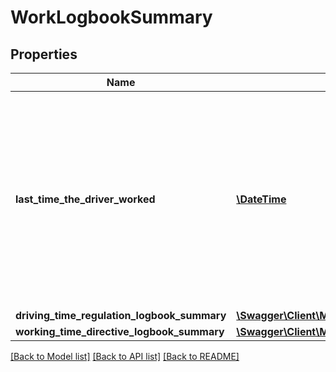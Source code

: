 # WorkLogbookSummary

## Properties
Name | Type | Description | Notes
------------ | ------------- | ------------- | -------------
**last_time_the_driver_worked** | [**\DateTime**](\DateTime.md) | The last time the driver worked (driving or performing service). It is assumed that the time since then may count as break/rest, provided it has the required minimum duration. It is sometimes referred to as \&quot;reference time\&quot;. | 
**driving_time_regulation_logbook_summary** | [**\Swagger\Client\Model\DrivingTimeRegulationLogbookSummary**](DrivingTimeRegulationLogbookSummary.md) |  | [optional] 
**working_time_directive_logbook_summary** | [**\Swagger\Client\Model\WorkingTimeDirectiveLogbookSummary**](WorkingTimeDirectiveLogbookSummary.md) |  | [optional] 

[[Back to Model list]](../../README.md#documentation-for-models) [[Back to API list]](../../README.md#documentation-for-api-endpoints) [[Back to README]](../../README.md)


